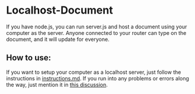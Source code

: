 # Localhost-Document
If you have node.js, you can run server.js and host a document using your computer as the server.  Anyone connected to your router can type on the document, and it will update for everyone.

## How to use:
If you want to setup your computer as a localhost server, just follow the instructions in [instructions.md](https://github.com/WesleyMcGinn/Localhost-Document/blob/main/instructions.md).  If you run into any problems or errors along the way, just mention it in [this discussion](https://github.com/WesleyMcGinn/Localhost-Document/discussions/1).
